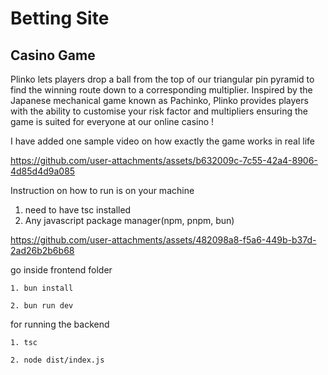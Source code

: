 # Betting Site

## Casino Game

Plinko lets players drop a ball from the top of our triangular pin pyramid to find the winning route down to a corresponding multiplier. Inspired by the Japanese mechanical game known as Pachinko, Plinko provides players with the ability to customise your risk factor and multipliers ensuring the game is suited for everyone at our online casino !

I have added one sample video on how exactly the game works in real life

https://github.com/user-attachments/assets/b632009c-7c55-42a4-8906-4d85d4d9a085

Instruction on how to run is on your machine

1. need to have tsc installed
2. Any javascript package manager(npm, pnpm, bun)

https://github.com/user-attachments/assets/482098a8-f5a6-449b-b37d-2ad26b2b6b68

go inside frontend folder

```
1. bun install
```

```
2. bun run dev
```

for running the backend

```
1. tsc
```

```
2. node dist/index.js
```
